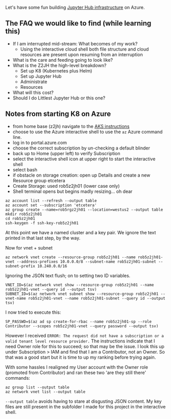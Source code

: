 Let's have some fun building [Jupyter Hub infrastructure](https://zero-to-jupyterhub.readthedocs.io/en/latest/)
on Azure.



## The FAQ we would like to find (while learning this)

- If I am interrupted mid-stream: What becomes of my work?
    - Using the interactive cloud shell both file structure and cloud resources are present upon resuming from an interruption
- What is the care and feeding going to look like?
- What is the Z2JH the high-level breakdown?
    - Set up K8 (Kubernetes plus Helm)
    - Set up Jupyter Hub
    - Administrate
    - Resources
- What will this cost? 
- Should I do Littlest Jupyter Hub or this one?


## Notes from starting K8 on Azure

- from home base (z2jh) navigate to the [AKS instructions](https://zero-to-jupyterhub.readthedocs.io/en/latest/kubernetes/microsoft/step-zero-azure.html)
- choose to use the Azure interactive shell to use the `az` Azure command line.
- log in to portal.azure.com
- choose the correct subscription by un-checking a default blinder
- back up to Home (upper left) to verify Subscription
- select the interactive shell icon at upper right to start the interactive shell
- select bash 
- if obstacle on storage creation: open up Details and create a new Resource group etcetera
- Create Storage: used rob5z2jh01 (lower case only)
- Shell terminal opens but begins madly resizing... oh dear


```
az account list --refresh --output table
az account set --subscription 'etcetera'
az group create --name=rob5rgz2jh01 --location=westus2 --output table
mkdir rob5z2jh01
cd rob5z2jh01
ssh-keygen -f ssh-key-rob5z2jh01
```


At this point we have a named cluster and a key pair. We ignore the text printed in that last step, by the way.


Now for vnet + subnet

```
az network vnet create --resource-group rob5z2jh01 --name rob5z2jh01-vnet --address-prefixes 10.0.0.0/8 --subnet-name rob5z2jh01-subnet --subnet-prefix 10.240.0.0/16
```

Ignoring the JSON text flush; on to setting two ID variables.


```
VNET_ID=$(az network vnet show --resource-group rob5z2jh01 --name rob5z2jh01-vnet --query id --output tsv)
SUBNET_ID=$(az network vnet subnet show --resource-group rob5z2jh01 --vnet-name rob5z2jh01-vnet --name rob5z2jh01-subnet --query id --output tsv)
```

I now tried to execute this: 


```
SP_PASSWD=$(az ad sp create-for-rbac --name rob5z2jh01-sp --role Contributor --scopes rob5z2jh01-vnet --query password --output tsv)
```


However I received `ERROR: The request did not have a subscription or a valid tenant level resource provider.` The instructions 
indicate that I need Owner role for this to succeed; so that may be the issue. I look this up under Subscription > IAM and find 
that I am a Contributor, not an Owner. So that was a good start but it is time to up my ranking before trying again. 


With some hassles I realigned my User account with the Owner role (promoted from Contributor) and ran these two 'are they still there'
commands:

```
az group list --output table
az network vnet list --output table
```

`--output table` avoids having to stare at disgusting JSON content. My key files are still present in the subfolder
I made for this project in the interactive shell.










